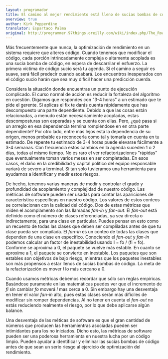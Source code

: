 ```yaml
---
layout: programador
title: El camino al mejor rendimiento está lleno de sucias bombas de código
overview: true
author: Kirk Pepperdine
translator: Espartaco Palma
original: http://programmer.97things.oreilly.com/wiki/index.php/The_Road_to_Performance_Is_Littered_with_Dirty_Code_Bombs
---
```


Más frecuentemente que nunca, la optimización de rendimiento en un sistema
requiere que alteres código. Cuando tenemos que modificar el código, cada
porción intrincadamente compleja o altamente acoplada es una sucia bomba de
código, en espera de descarrilar el esfuerzo. La primera víctima de código
sucio será tu agenda. Si el camino a seguir es suave, será fácil predecir
cuando acabará. Los encuentros inesperados con el código sucio harán que sea
muy difícil hacer una predicción cuerda.

Considera la situación donde encuentras un punto de ejecución complicado. El
curso normal de acción es reducir la fortaleza del algoritmo en cuestión.
Digamos que respondes con "3-4 horas" a un estimado que te pide el gerente. Si
aplicas el fix te darás cuenta rápidamente que has descompuesto una parte
dependiente. Debido a que las cosas están relacionadas, a menudo están
necesariamiente acopladas, estas descomposturas son esperadas y se cuenta con
ellas. Pero, ¿qué pasa si un arreglo en esa dependencia termina rompiéndose en
en otra parte dependiente? Por otro lado, entre más lejos está la dependencia
de su origen, menos probable es reconocerla como tal y tomarla en cuenta en
tu estimado. De repente tu estimado de 3-4 horas puede elevarse fácilmente a
3-4 semanas. Con frecuencia estos cambios en la agenda suceden 1 o 2 días,
todas al mismo tiempo. No es raro el ver refactorizaciones "rápidas" que
eventualmente toman varios meses en ser completadas. En esos casos, el daño
en la credibilidad y capital político del equipo responsable variará de severo
a terminal. Si tan sólo tuvieramos una herramienta para ayudarnos a
identificar y medir estos riesgos.

De hecho, tenemos varias maneras de medir y controlar el grado y profundidad de
acoplamiento y complejidad de nuestro código. Las métricas de software pueden
ser usadas para contar las apariciones de característica específicas en
nuestro código. Los valores de estos conteos se correlacionan con la calidad
del código. Dos de estas métricas que miden el acomplamento son las llamadas
_fan-in_ y _fan-out_. El _fan-out_ está definido como el número de clases
referenciadas, ya sea directa o indirectamente, para  una clase en particular.
Puedes pensar en esto como un recuento de todas las clases que deben ser
compliladas antes de que tu clase pueda ser compilada. El _fan-in_  es un
conteo de todas las clases que dependen de una clase en específico. Conociendo
el _fan-out_ y _fan-in_ podemos calcular un factor de inestabilidad usando
I = fo / (fi + fo). Conforme se aproxima a 0, el paquete se vuelve más
estable. En cuanto se aproxime a 1, el paquete se convierte en inestable. Los
paquetes que son estables son objetivos de bajo riesgo, mientras que los
paquetes inestables son más propensos a estar llenos de sucias bombas
de código. La meta de la refactorización es mover _I_ lo más cercano a 0.

Cuando usamos métricas debemos recordar que sólo son reglas empíricas.
Basándose puramente en las matemáticas puedes ver que el incremento de _fi_
sin cambiar _fo_ moverá _I_ mas cerca a 0. Sin embargo hay una desventaja en
tener el valor _fan-in_ alto, pues estas clases serán más difíciles de
modificar sin romper dependencias. Al no tener en cuenta el _fan-out_ no estás
reduciendo realmente el riesgo, por lo que debe aplicarse algún balance.

Una desventaja de las méticas de software es que el gran cantidad de números
que producen las herramientras asociadas pueden ser intimidantes para los no
iniciados. Dicho esto, las métricas de software pueden ser una poderosa
herramienta en nuestra lucha por un código limpio. Pueden ayudar a identificar
y eliminar las sucias bombas de código antes de que sean un serio riesgo al
ejercicio de optimización del rendimiento.


